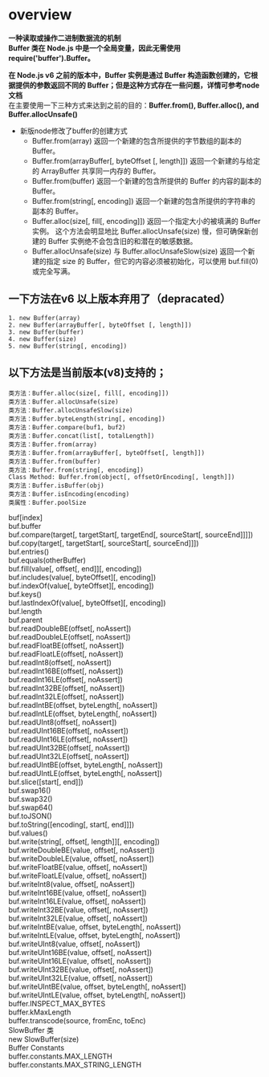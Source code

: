 # overview    
 **一种读取或操作二进制数据流的机制**    
 **Buffer 类在 Node.js 中是一个全局变量，因此无需使用 require('buffer').Buffer。**  
  

**在 Node.js v6 之前的版本中，Buffer 实例是通过 Buffer 构造函数创建的，它根据提供的参数返回不同的 Buffer；但是这种方式存在一些问题，详情可参考node文档**  
在主要使用一下三种方式来达到之前的目的：**Buffer.from(), Buffer.alloc(), and Buffer.allocUnsafe()**
   
+ 新版node修改了buffer的创建方式  
    - Buffer.from(array) 返回一个新建的包含所提供的字节数组的副本的 Buffer。  
    - Buffer.from(arrayBuffer[, byteOffset [, length]]) 返回一个新建的与给定的 ArrayBuffer 共享同一内存的 Buffer。    
    - Buffer.from(buffer) 返回一个新建的包含所提供的 Buffer 的内容的副本的 Buffer。    
    - Buffer.from(string[, encoding]) 返回一个新建的包含所提供的字符串的副本的 Buffer。    
    - Buffer.alloc(size[, fill[, encoding]]) 返回一个指定大小的被填满的 Buffer 实例。 这个方法会明显地比 Buffer.allocUnsafe(size) 慢，但可确保新创建的 Buffer 实例绝不会包含旧的和潜在的敏感数据。    
    - Buffer.allocUnsafe(size) 与 Buffer.allocUnsafeSlow(size) 返回一个新建的指定 size 的 Buffer，但它的内容必须被初始化，可以使用 buf.fill(0) 或完全写满。  
  
## 一下方法在v6 以上版本弃用了（depracated）
    1. new Buffer(array)  
    2. new Buffer(arrayBuffer[, byteOffset [, length]])  
    3. new Buffer(buffer)  
    4. new Buffer(size)  
    5. new Buffer(string[, encoding])  
## 以下方法是当前版本(v8)支持的；
    类方法：Buffer.alloc(size[, fill[, encoding]])  
    类方法：Buffer.allocUnsafe(size)  
    类方法：Buffer.allocUnsafeSlow(size)  
    类方法：Buffer.byteLength(string[, encoding])  
    类方法：Buffer.compare(buf1, buf2)  
    类方法：Buffer.concat(list[, totalLength])  
    类方法：Buffer.from(array)  
    类方法：Buffer.from(arrayBuffer[, byteOffset[, length]])  
    类方法：Buffer.from(buffer)  
    类方法：Buffer.from(string[, encoding])  
    Class Method: Buffer.from(object[, offsetOrEncoding[, length]])  
    类方法：Buffer.isBuffer(obj)  
    类方法：Buffer.isEncoding(encoding)  
    类属性：Buffer.poolSize  


buf[index]  
buf.buffer  
buf.compare(target[, targetStart[, targetEnd[, sourceStart[, sourceEnd]]]])  
buf.copy(target[, targetStart[, sourceStart[, sourceEnd]]])  
buf.entries()  
buf.equals(otherBuffer)  
buf.fill(value[, offset[, end]][, encoding])  
buf.includes(value[, byteOffset][, encoding])  
buf.indexOf(value[, byteOffset][, encoding])  
buf.keys()  
buf.lastIndexOf(value[, byteOffset][, encoding])  
buf.length  
buf.parent  
buf.readDoubleBE(offset[, noAssert])  
buf.readDoubleLE(offset[, noAssert])  
buf.readFloatBE(offset[, noAssert])  
buf.readFloatLE(offset[, noAssert])  
buf.readInt8(offset[, noAssert])  
buf.readInt16BE(offset[, noAssert])  
buf.readInt16LE(offset[, noAssert])  
buf.readInt32BE(offset[, noAssert])  
buf.readInt32LE(offset[, noAssert])  
buf.readIntBE(offset, byteLength[, noAssert])  
buf.readIntLE(offset, byteLength[, noAssert])  
buf.readUInt8(offset[, noAssert])  
buf.readUInt16BE(offset[, noAssert])  
buf.readUInt16LE(offset[, noAssert])  
buf.readUInt32BE(offset[, noAssert])  
buf.readUInt32LE(offset[, noAssert])  
buf.readUIntBE(offset, byteLength[, noAssert])  
buf.readUIntLE(offset, byteLength[, noAssert])  
buf.slice([start[, end]])  
buf.swap16()  
buf.swap32()  
buf.swap64()  
buf.toJSON()  
buf.toString([encoding[, start[, end]]])  
buf.values()  
buf.write(string[, offset[, length]][, encoding])  
buf.writeDoubleBE(value, offset[, noAssert])  
buf.writeDoubleLE(value, offset[, noAssert])  
buf.writeFloatBE(value, offset[, noAssert])  
buf.writeFloatLE(value, offset[, noAssert])  
buf.writeInt8(value, offset[, noAssert])  
buf.writeInt16BE(value, offset[, noAssert])  
buf.writeInt16LE(value, offset[, noAssert])  
buf.writeInt32BE(value, offset[, noAssert])  
buf.writeInt32LE(value, offset[, noAssert])  
buf.writeIntBE(value, offset, byteLength[, noAssert])  
buf.writeIntLE(value, offset, byteLength[, noAssert])  
buf.writeUInt8(value, offset[, noAssert])  
buf.writeUInt16BE(value, offset[, noAssert])  
buf.writeUInt16LE(value, offset[, noAssert])  
buf.writeUInt32BE(value, offset[, noAssert])  
buf.writeUInt32LE(value, offset[, noAssert])  
buf.writeUIntBE(value, offset, byteLength[, noAssert])  
buf.writeUIntLE(value, offset, byteLength[, noAssert])  
buffer.INSPECT_MAX_BYTES  
buffer.kMaxLength  
buffer.transcode(source, fromEnc, toEnc)  
SlowBuffer 类  
new SlowBuffer(size)  
Buffer Constants  
buffer.constants.MAX_LENGTH  
buffer.constants.MAX_STRING_LENGTH